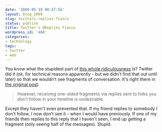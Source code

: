 ```yaml
---
date: '2009-05-19 08:47:56'
layout: blog_2009
slug: twitters-replies-fiasco
status: publish
title: Twitter's @Replies Fiasco
wordpress_id: '408'
categories:
- technology
tags:
- twitter
- web
---
```


You know what the stupidest part of [this whole
ridiculousness](http://blog.twitter.com/2009/05/replies-kerfuffle.html) is?
Twitter did it (ok, for technical reasons apparently - but we didn't find that
out until later) so that we wouldn't see fragments of conversation. It's right
there in [the original
post](http://blog.twitter.com/2009/05/small-settings-update.html):

> However, receiving one-sided fragments via replies sent to folks you don't
follow in your timeline is undesirable.

Except they haven't even prevented that. If my friend replies to somebody I
don't follow, I now don't see it - when I would have previously. If one of my
friends then replies to this reply that I haven't seen, I end up getting a
fragment (only seeing half of the messages). Stupid.
